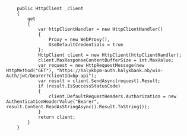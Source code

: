         public HttpClient _client 
        {
            get 
            {
                var httpClientHandler = new HttpClientHandler()
                {
                    Proxy = new WebProxy(),
                    UseDefaultCredentials = true
                };
                HttpClient client = new HttpClient(httpClientHandler);
                client.MaxResponseContentBufferSize = int.MaxValue;
                var request = new HttpRequestMessage(new HttpMethod("GET"), "https://halykbpm-auth.halykbank.nb/win-Auth/jwt/bearer?clientId=bp-api");
                var result = client.SendAsync(request).Result;
                if (result.IsSuccessStatusCode) 
                {
                    client.DefaultRequestHeaders.Authorization = new AuthenticationHeaderValue("Bearer", result.Content.ReadAsStringAsync().Result.ToString());
                }
                return client;
            }
        }
